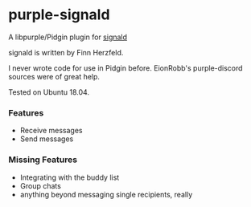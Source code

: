 # purple-signald

A libpurple/Pidgin plugin for [signald](https://git.callpipe.com/finn/signald) 

signald is written by Finn Herzfeld.

I never wrote code for use in Pidgin before. EionRobb's purple-discord sources were of great help. 

Tested on Ubuntu 18.04.

### Features

* Receive messages
* Send messages

### Missing Features

* Integrating with the buddy list
* Group chats
* anything beyond messaging single recipients, really
